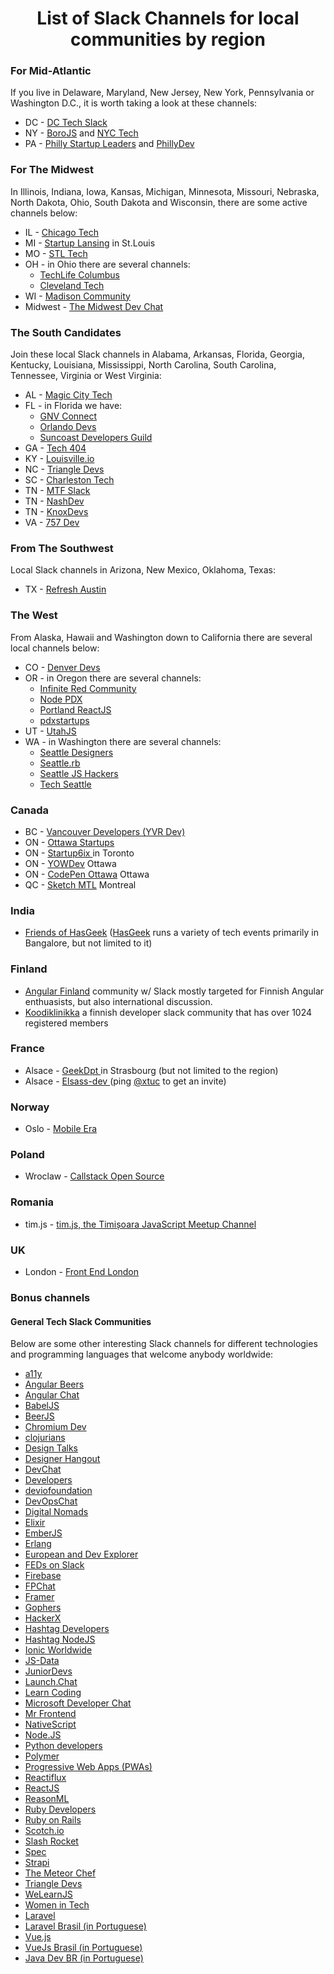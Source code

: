 


<center><h1>List of Slack Channels for local communities by region</h1></center>
<h3>For Mid-Atlantic</h3>
<p>If you live in Delaware, Maryland, New Jersey, New York, Pennsylvania or Washington D.C., it is worth taking a look at these channels:
</p>
<ul>    
<li>DC - <a href="https://dctech.slack.com/">DC Tech Slack</a></li>
<li>NY - <a href="https://borojs.slack.com/">BoroJS</a> and <a href="https://nyctech.slack.com/messages/C037T0K3D/">NYC Tech</a></li>
<li>PA - <a href="https://phillystartupleaders.slack.com/messages/C03DP9M5Y/">Philly Startup Leaders</a> and <a href="https://phillydev.org/">PhillyDev</a></li>
</ul>

<h3>For The Midwest</h3>
<p>In Illinois, Indiana, Iowa, Kansas, Michigan, Minnesota, Missouri, Nebraska, North Dakota, Ohio, South Dakota and Wisconsin, there are some active channels below:
</p>
<ul>
<li>IL - <a href="https://chicago-tech.slack.com/messages/C08UMGS7K/">Chicago Tech</a></li>

<li>MI - <a href="https://charlestontechslack.slack.com/messages/C070AT2P5/">Startup Lansing</a> in St.Louis</li>
<li>MO - <a href="https://stl-tech.slack.com/">STL Tech</a></li>
<li>OH - in Ohio there are several channels:
	<ul>
		<li><a href="https://techlife-columbus.slack.com/messages/@slackbot/">TechLife Columbus</a></li>
		<li><a href="https://cleveland-tech.herokuapp.com/">Cleveland Tech</a></li>
	</ul>
</li>
<li>WI - <a href="https://madisoncommunity.azurewebsites.net/">Madison Community</a></li>
<li> Midwest - <a href="http://midwestdevchat.slack.com/">The Midwest Dev Chat</a></li>
</ul>

<h3>The South Candidates</h3>
<p>Join these local Slack channels in Alabama, Arkansas, Florida, Georgia, Kentucky, Louisiana, Mississippi, North Carolina, South Carolina, Tennessee, Virginia or West Virginia:
</p>
<ul>
<li>AL - <a href="https://magiccitytech.slack.com/messages/C03P5NUL5/">Magic City Tech</a></li>
<li>FL - in Florida we have:
	<ul>
		<li><a href="https://gnvconnect.slack.com/messages/C03TQPGB8/">GNV Connect</a></li>
    	<li><a href="http://orlandodevs.slack.com/">Orlando Devs</a></li>
    	<li><a href="https://suncoast-devs.slack.com/">Suncoast Developers Guild</a></li>
	</ul>
</li>
<li>GA - <a href="http://tech404.slack.com/">Tech 404</a></li>
<li>KY - <a href="https://louisville.slack.com/">Louisville.io</a></li>
<li>NC - <a href="https://triangledevs.slack.com/">Triangle Devs</a></li>
<li>SC - <a href="https://charlestontechslack.slack.com/messages/C070AT2P5/">Charleston Tech</a></li>
<li>TN - <a href="http://memtech.slack.com/">MTF Slack</a></li>
<li>TN - <a href="https://nashdev.slack.com/">NashDev</a></li>
<li>TN - <a href="https://knoxdevs.slack.com/">KnoxDevs</a></li>
<li>VA - <a href="http://757dev.org">757 Dev</a></li>
</ul>



<h3>From The Southwest</h3>
<p>Local Slack channels in Arizona, New Mexico, Oklahoma, Texas:</p>
<ul>
<li>TX - <a href="https://refreshaustin.slack.com/">Refresh Austin</a></li>
</ul>

<h3>The West</h3>
<p>From Alaska, Hawaii and Washington down to California there are several local channels below:
</p>
<ul>
<li>CO - <a href="http://denver-devs.slack.com/">Denver Devs</a></li>
<li>OR - in Oregon there are several channels:
	<ul>
		<li><a href="http://infiniteredcommunity.slack.com/">Infinite Red Community</a></li>
		<li><a href="http://nodepdx.slack.com/">Node PDX </a></li>
		<li><a href="http://portland-reactjs.slack.com/">Portland ReactJS</a></li>
		<li><a href="https://pdxstartups.slack.com/messages/C0AL5389X/">pdxstartups</a></li>
	</ul>
</li>
<li>UT - <a href="https://utahjavascript.slack.com/">UtahJS </a></li>
<li>WA - in Washington there are several channels:
	<ul>
		<li><a href="https://seattledesigners.slack.com">Seattle Designers</a></li>
		<li><a href="https://seattlerbslack.herokuapp.com/">Seattle.rb</a></li>
		<li><a href="https://seattlejshackers.slack.com">Seattle JS Hackers</a></li>
		<li><a href="https://techseattle.slack.com/messages/C045K4QLR/">Tech Seattle</a></li>
	</ul>
</li>
</ul>

<h3>Canada</h3>
<ul>
<li>BC - <a href="https://yvrdev.herokuapp.com/">Vancouver Developers (YVR Dev)</a></li>
<li>ON - <a href="https://ottawastartups.slack.com/messages/C0408SPU4/">Ottawa Startups</a></li>
<li>ON - <a href="http://startup6ix.com/">Startup6ix </a>in Toronto</li>
<li>ON - <a href="http://yowdev-slackin.herokuapp.com/">YOWDev</a> Ottawa</li>
<li>ON - <a href="http://codepen-ott.herokuapp.com/">CodePen Ottawa</a> Ottawa</li>
<li>QC - <a href="http://sketchmtl.now.sh/">Sketch MTL</a> Montreal</li>
</ul>

<h3>India</h3>
<ul>
<li><a href="https://friends.hasgeek.com/">Friends of HasGeek</a> (<a href="https://hasgeek.com/">HasGeek</a> runs a variety of tech events primarily in Bangalore, but not limited to it) </li>
</ul>

<h3>Finland</h3>
<ul>
<li><a href="https://www.angular.fi/">Angular Finland</a> community w/ Slack mostly targeted for Finnish Angular enthuasists, but also international discussion.</li>
<li><a href="https://koodiklinikka.fi/">Koodiklinikka</a> a finnish developer slack community that has over 1024 registered members</li>
</ul>

<h3>France</h3>
<ul>
<li>Alsace - <a href="https://geekdpt.io">GeekDpt </a>in Strasbourg (but not limited to the region)</li>
<li>Alsace - <a href="http://elsass-dev.fr">Elsass-dev </a> (ping <a href="https://github.com/xtuc">@xtuc</a> to get an invite)</li>
</ul>

<h3>Norway</h3>
<ul>
<li>Oslo - <a href="https://mobileera.herokuapp.com/">Mobile Era</a></li>
</ul>

<h3>Poland</h3>
<ul>
<li>Wroclaw - <a href="https://slack.callstack.io">Callstack Open Source</a></li>
</ul>

<h3>Romania</h3>
<ul>
<li>tim.js - <a href="https://timjs.slack.com">tim.js, the Timișoara JavaScript Meetup Channel</a></li>
</ul>

<h3>UK</h3>
<ul>
<li>London - <a href="http://frontendlondon-slack.herokuapp.com/">Front End London</a></li>
</ul>

<h3>Bonus channels</h3>
<h4>General Tech Slack Communities</h4>
<p>Below are some other interesting Slack channels for different technologies and programming languages that welcome anybody worldwide:
</p>

<ul>
<li><a href="https://web-a11y.herokuapp.com/">a11y</a></li>
<li><a href="https://slackin.angularbeers.org/">Angular Beers</a></li>
<li><a href="https://angularchat.co/">Angular Chat</a></li>
<li><a href="https://babeljs.slack.com/messages/C062LA0HE/">BabelJS</a></li>
<li><a href="http://beerjs.slack.com/">BeerJS</a></li>
<li><a href="https://chromiumdev-slack.herokuapp.com/">Chromium Dev</a></li>
<li><a href="https://clojurians.slack.com/messages/C06MAR553/">clojurians</a></li>
<li><a href="https://designtalks.slack.com/">Design Talks</a></li>
<li><a href="https://www.designerhangout.co/">Designer Hangout</a></li>
<li><a href="https://devolio-devchat.slack.com/messages/C0SQT5SGN/">DevChat</a></li>
<li><a href="https://hashtagdevelopers.slack.com/messages/C066215UL/">Developers</a></li>
<li><a href="https://deviofoundation.slack.com/">deviofoundation</a></li>
<li><a href="https://devopschat.slack.com/messages/C051P647G/">DevOpsChat</a></li>
<li><a href="https://digi-nomads.slack.com/messages/C08A7MTSA/">Digital Nomads</a></li>
<li><a href="https://elixir-lang.slack.com/messages/C03EPRA3B/">Elixir</a></li>
<li><a href="https://embercommunity.slack.com/messages/C0451CN7N/">EmberJS</a></li>
<li><a href="https://erlanger.slack.com/messages/C055DJA49/">Erlang</a></li>
<li><a href="https://europeandevexplorer.typeform.com/to/MC3qnG">European and Dev Explorer</a></li>
<li><a href="https://feds.slack.com/">FEDs on Slack</a></li>
<li><a href="https://firebase-community.appspot.com/">Firebase</a></li>
<li><a href="https://functionalprogramming.slack.com/messages/C0432GV99/">FPChat</a></li>
<li><a href="https://framer-slack-signup.herokuapp.com/">Framer</a></li>
<li><a href="https://gophers.slack.com/messages/C029WKFFW/">Gophers</a></li>
<li><a href="https://karangoel.typeform.com/to/mEl3P9">HackerX</a></li>
<li><a href="https://hashtagfed.slack.com/messages/C0662FPH8/">Hashtag Developers</a></li>
<li><a href="https://hashtagnodejs.slack.com/messages/C066268AG/">Hashtag NodeJS</a></li>
<li><a href="https://ionicworldwide.herokuapp.com/">Ionic Worldwide</a></li>
<li><a href="https://js-data.slack.com/messages/C0D1E8DUN/">JS-Data</a></li>
<li><a href="https://jrdevjobs.slack.com/messages/C0L4YH2BT/">JuniorDevs</a></li>
<li><a href="https://launch-chat.slack.com/messages/C049BR8P1/">Launch.Chat</a></li>
<li><a href="https://learncoding.slack.com/messages/C04G48BKC/">Learn Coding</a></li>
<li><a href="https://msdevchat.slack.com/">Microsoft Developer Chat</a></li>
<li><a href="https://mrfrontend.slack.com/messages/C0PFTBYL9/">Mr Frontend</a></li>
<li><a href="https://nativescriptcommunity.slack.com/">NativeScript</a></li>
<li><a href="https://node-js.slack.com/messages/C3910A78T/">Node.JS</a></li>
<li><a href="https://pythondev.slack.com/messages/C07EFBK3R/">Python developers</a></li>
<li><a href="https://polymer-slack.herokuapp.com/">Polymer</a></li>
<li><a href="https://pwa-slack.herokuapp.com/">Progressive Web Apps (PWAs)</a></li>
<li><a href="https://www.reactiflux.com/">Reactiflux</a></li>
<li><a href="https://slack.reactjsnews.com/">ReactJS</a></li>
<li><a href="https://discordapp.com/invite/reasonml">ReasonML</a></li>
<li><a href="https://rubydevelopers.slack.com/">Ruby Developers</a></li>
<li><a href="https://rubyonrails-link.slack.com/">Ruby on Rails</a></li>
<li><a href="https://scotchio.slack.com/messages/C04PFHLL7/">Scotch.io</a></li>
<li><a href="https://slashrocket.slack.com/messages/C0WCKM6LC/">Slash Rocket</a></li>
<li><a href="https://specnetwork.slack.com/messages/C08G64K6U/">Spec</a></li>
<li><a href="https://strapi.slack.com/messages/C0BLB2VJ7/">Strapi</a></li>
<li><a href="https://themeteorchef.slack.com/messages/C08581U8Y/">The Meteor Chef</a></li>
<li><a href="https://triangledevs.slack.com/">Triangle Devs</a></li>
<li><a href="https://learnjs.slack.com/messages/C08MJ5H26/">WeLearnJS</a></li>
<li><a href="https://womenintech.slack.com/">Women in Tech</a></li>
<li><a href="https://larachat.slack.com/">Laravel</a></li>
<li><a href="https://laravelbrasil.slack.com/">Laravel Brasil (in Portuguese)</a></li>
<li><a href="https://chat.vuejs.org/">Vue.js</a></li>
<li><a href="https://vuejs-brasil.slack.com/">VueJs Brasil (in Portuguese)</a></li>
<li><a href="https://javadevbr.slack.com/">Java Dev BR (in Portuguese)</a></li>
</ul>
